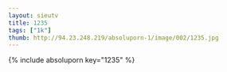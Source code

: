 ```yaml
--- 
layout: sieutv
title: 1235
tags: ["1k"]
thumb: http://94.23.248.219/absoluporn-1/image/002/1235.jpg
---
```

{% include absoluporn key="1235" %} 
